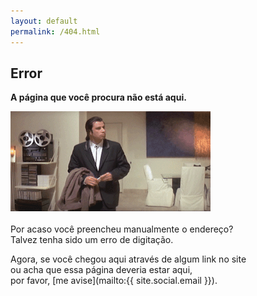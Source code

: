 ```yaml
---
layout: default
permalink: /404.html
---
```


## <span class="bad"> <i class="fa fa-exclamation-circle fa-lg"></i> Error  </span>

__A página que você procura não está aqui.__

![Deu ruim.gif](/assets/img/error.gif)
<br><br>
Por acaso você preencheu manualmente o endereço? <br>
Talvez tenha sido um erro de digitação.

Agora, se você chegou aqui através de algum link no site <br> 
ou acha que essa página deveria estar aqui, <br>
por favor, [me avise](mailto:{{ site.social.email }}).

<!--- <video autoplay="" loop="" muted="">
<source src="http://i.imgur.com/pFpfSn3.webm" type="video/webm">
  ![Deu ruim.gif](/assets/img/error.gif) 
</video> -->
